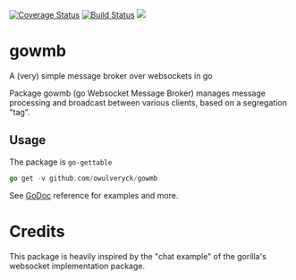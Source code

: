 [![Coverage Status](https://coveralls.io/repos/github/owulveryck/gowmb/badge.svg?branch=master)](https://coveralls.io/github/owulveryck/gowmb?branch=master)
[![Build Status](https://travis-ci.org/owulveryck/gowmb.svg?branch=master)](https://travis-ci.org/owulveryck/gowmb)
[![](https://godoc.org/github.com/owulveryck/gowmb?status.svg)](http://godoc.org/github.com/owulveryck/gowmb)

# gowmb
A (very) simple message broker over websockets in go

Package gowmb (go Websocket Message Broker) manages message processing and broadcast between various clients, based on a segregation "tag". 

## Usage

The package is `go-gettable`

```go
go get -v github.com/owulveryck/gowmb
```

See [GoDoc](http://godoc.org/github.com/owulveryck/gowmb) reference for examples and more.

# Credits

This package is heavily inspired by the "chat example" of the gorilla's websocket implementation package.
